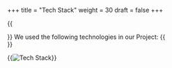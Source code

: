 +++
title = "Tech Stack"
weight = 30
draft = false 
+++


{{<section title="Tech Stack">}}
We used the following technologies in our Project:
{{</section>}}

{{<image src="techstack2.png" alt="Tech Stack">}}



